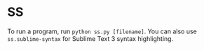 # SS
To run a program, run `python ss.py [filename]`.
You can also use `ss.sublime-syntax` for Sublime Text 3 syntax highlighting.
